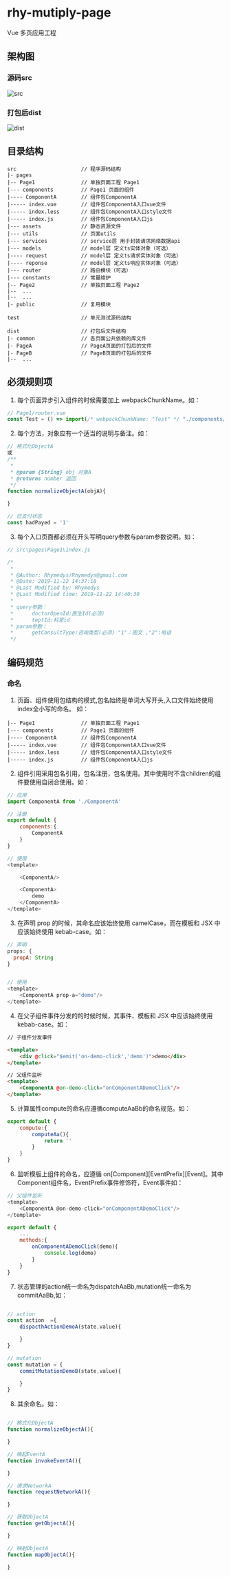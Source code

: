 # rhy-mutiply-page
Vue 多页应用工程


## 架构图

### 源码src

![src](./doc/src.png)

### 打包后dist

![dist](./doc/dist.png)


## 目录结构
```
src                     // 程序源码结构 
|- pages
|-- Page1               // 单独页面工程 Page1
|--- components         // Page1 页面的组件
|---- ComponentA        // 组件包ComponentA
|----- index.vue        // 组件包ComponentA入口vue文件
|----- index.less       // 组件包ComponentA入口style文件
|----- index.js         // 组件包ComponentA入口js
|--- assets             // 静态资源文件
|--- utils              // 页面utils
|--- services           // service层 用于封装请求网络数据api
|--- models             // model层 定义ts实体对象（可选）
|---- request           // model层 定义ts请求实体对象（可选）
|---- reponse           // model层 定义ts响应实体对象（可选）
|--- router             // 路由模块（可选）
|--- constants          // 常量维护
|-- Page2               // 单独页面工程 Page2
|--  ...
|--  ...
|- public               // 复用模块

test                    // 单元测试源码结构

dist                    // 打包后文件结构
|- common               // 各页面公共依赖的库文件
|- PageA                // PageA页面的打包后的文件
|- PageB                // PageB页面的打包后的文件
|--  ...
```

## 必须规则项

1.  每个页面异步引入组件的时候需要加上 webpackChunkName。如：

```javascript
// Page1/router.vue
const Test = () => import(/* webpackChunkName: "Test" */ "./components/Test");
```

2.  每个方法，对象应有一个适当的说明与备注。如：

```javascript
// 格式化ObjectA 
或
/**
 * 
 * @param {String} obj 对象A 
 * @returns number 返回
 */
function normalizeObjectA(objA){

}

// 已支付状态
const hadPayed = '1' 

```

3.  每个入口页面都必须在开头写明query参数与param参数说明。如：

```javascript
// src\pages\Page1\index.js

/*
 * 
 * @Author: Rhymedys/Rhymedys@gmail.com 
 * @Date: 2019-11-22 14:37:18 
 * @Last Modified by: Rhymedys
 * @Last Modified time: 2019-11-22 14:40:30
 * 
 * query参数：
 *      doctorOpenId:医生Id(必须)
 *      teptId:科室id
 * param参数：
 *      getConsultType:咨询类型(必须) "1"：图文 ,"2":电话
 */

```

## 编码规范

### 命名
1.  页面、组件使用包结构的模式,包名始终是单词大写开头,入口文件始终使用index全小写的命名。
如：

```
|-- Page1               // 单独页面工程 Page1
|--- components         // Page1 页面的组件
|---- ComponentA        // 组件包ComponentA
|----- index.vue        // 组件包ComponentA入口vue文件
|----- index.less       // 组件包ComponentA入口style文件
|----- index.js         // 组件包ComponentA入口js
```

2. 组件引用采用包名引用，包名注册，包名使用。其中使用时不含children的组件要使用自闭合使用。如：

``` javascript
// 应用
import ComponentA from './ComponentA'

// 注册
export default {
    components:{
        ComponentA
    }
}

// 使用
<template>

    <ComponentA/>

    <ComponentA>
        demo
    </ComponentA>
</template>
```

3. 在声明 prop 的时候，其命名应该始终使用 camelCase，而在模板和 JSX 中应该始终使用 kebab-case。如：

``` javascript
// 声明
props: {
  propA: String
}


// 使用
<template>
    <ComponentA prop-a="demo"/>
</template>

```

4.  在父子组件事件分发的的时候时候，其事件、模板和 JSX 中应该始终使用 kebab-case。如：

``` html
// 子组件分发事件

<template>
    <div @click="$emit('on-demo-click','demo')">demo</div>
</template>

// 父组件监听
<template>
    <ComponentA @on-demo-click="onComponentADemoClick"/>
</template>

```


5.  计算属性compute的命名应遵循computeAaBb的命名规范。如：

``` javascript
export default {
    compute:{
        computeAa(){
            return ''
        }
    }
}
```

6.  监听模版上组件的命名，应遵循 on[Component][EventPrefix][Event]。其中Component组件名，EventPrefix事件修饰符，Event事件如：


``` javascript
// 父组件监听
<template>
    <ComponentA @on-demo-click="onComponentADemoClick"/>
</template>

export default {
    ...
    methods:{
        onComponentADemoClick(demo){
            console.log(demo)
        }
    }
}

```

7. 状态管理的action统一命名为dispatchAaBb,mutation统一命名为commitAaBb,如：

``` javascript

// action
const action  ={
    dispacthActionDemoA(state,value){

    }
}

// mutation
const mutation = {
    commitMutationDemoB(state,value){

    }
}
```

8. 其余命名。如：

```javascript

// 格式化ObjectA
function normalizeObjectA(){

}

// 唤起EventA
function invokeEventA(){

}

// 请求NetworkA
function requestNetworkA(){

}

// 获取ObjectA
function getObjectA(){

}

// 映射ObjectA
function mapObjectA(){

}

```


